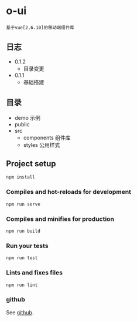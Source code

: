 # o-ui
```
基于vue[2.6.10]的移动端组件库
```

## 日志
- 0.1.2
	- 目录变更 
- 0.1.1
	- 基础搭建 


## 目录
- demo 示例
- public
- src
	- components 组件库
	- styles 公用样式

## Project setup
```
npm install
```

### Compiles and hot-reloads for development
```
npm run serve
```

### Compiles and minifies for production
```
npm run build
```

### Run your tests
```
npm run test
```

### Lints and fixes files
```
npm run lint
```

### github
See [github](https://gitbub.com/laodifanga/o-ui).
